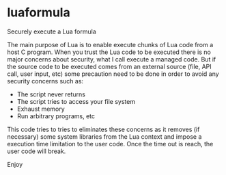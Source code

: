 # luaformula
Securely execute a Lua formula

The main purpose of Lua is to enable execute chunks of Lua code from a host C program.
When you trust the Lua code to be executed there is no major concerns about security, what I call execute a managed code. 
But if the source code to be executed comes from an external source (file, API call, user input, etc) some precaution need to be done in order to avoid any security concerns such as:
* The script never returns
* The script tries to access your file system
* Exhaust memory
* Run arbitrary programs, etc

This code tries to tries to eliminates these concerns as it removes (if necessary) some system libraries from the Lua context and impose a execution time limitation to the user code.
Once the time out is reach, the user code will break.

Enjoy
